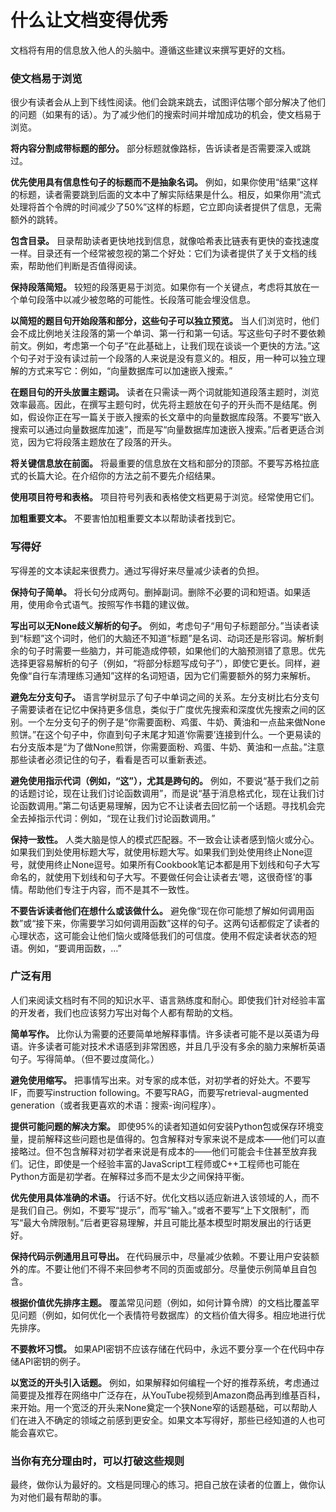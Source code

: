 # 什么让文档变得优秀

文档将有用的信息放入他人的头脑中。遵循这些建议来撰写更好的文档。

### 使文档易于浏览

很少有读者会从上到下线性阅读。他们会跳来跳去，试图评估哪个部分解决了他们的问题（如果有的话）。为了减少他们的搜索时间并增加成功的机会，使文档易于浏览。

**将内容分割成带标题的部分。** 部分标题就像路标，告诉读者是否需要深入或跳过。

**优先使用具有信息性句子的标题而不是抽象名词。** 例如，如果你使用“结果”这样的标题，读者需要跳到后面的文本中了解实际结果是什么。相反，如果你用“流式处理将首个令牌的时间减少了50%”这样的标题，它立即向读者提供了信息，无需额外的跳转。

**包含目录。** 目录帮助读者更快地找到信息，就像哈希表比链表有更快的查找速度一样。目录还有一个经常被忽视的第二个好处：它们为读者提供了关于文档的线索，帮助他们判断是否值得阅读。

**保持段落简短。** 较短的段落更易于浏览。如果你有一个关键点，考虑将其放在一个单句段落中以减少被忽略的可能性。长段落可能会埋没信息。

**以简短的题目句开始段落和部分，这些句子可以独立预览。** 当人们浏览时，他们会不成比例地关注段落的第一个单词、第一行和第一句话。写这些句子时不要依赖前文。例如，考虑第一个句子“在此基础上，让我们现在谈谈一个更快的方法。”这个句子对于没有读过前一个段落的人来说是没有意义的。相反，用一种可以独立理解的方式来写它：例如，“向量数据库可以加速嵌入搜索。”

**在题目句的开头放置主题词。** 读者在只需读一两个词就能知道段落主题时，浏览效率最高。因此，在撰写主题句时，优先将主题放在句子的开头而不是结尾。例如，假设你正在写一篇关于嵌入搜索的长文章中的向量数据库段落。不要写“嵌入搜索可以通过向量数据库加速”，而是写“向量数据库加速嵌入搜索。”后者更适合浏览，因为它将段落主题放在了段落的开头。

**将关键信息放在前面。** 将最重要的信息放在文档和部分的顶部。不要写苏格拉底式的长篇大论。在介绍你的方法之前不要先介绍结果。

**使用项目符号和表格。** 项目符号列表和表格使文档更易于浏览。经常使用它们。

**加粗重要文本。** 不要害怕加粗重要文本以帮助读者找到它。

### 写得好

写得差的文本读起来很费力。通过写得好来尽量减少读者的负担。

**保持句子简单。** 将长句分成两句。删掉副词。删除不必要的词和短语。如果适用，使用命令式语气。按照写作书籍的建议做。

**写出可以无None歧义解析的句子。** 例如，考虑句子“用句子标题部分。”当读者读到“标题”这个词时，他们的大脑还不知道“标题”是名词、动词还是形容词。解析剩余的句子时需要一些脑力，并可能造成停顿，如果他们的大脑预测错了意思。优先选择更容易解析的句子（例如，“将部分标题写成句子”），即使它更长。同样，避免像“自行车清理练习通知”这样的名词短语，因为它们需要额外的努力来解析。

**避免左分支句子。** 语言学树显示了句子中单词之间的关系。左分支树比右分支句子需要读者在记忆中保持更多信息，类似于广度优先搜索和深度优先搜索之间的区别。一个左分支句子的例子是“你需要面粉、鸡蛋、牛奶、黄油和一点盐来做None煎饼。”在这个句子中，你直到句子末尾才知道‘你需要’连接到什么。一个更易读的右分支版本是“为了做None煎饼，你需要面粉、鸡蛋、牛奶、黄油和一点盐。”注意那些读者必须记住的句子，看看是否可以重新表述。

**避免使用指示代词（例如，“这”），尤其是跨句的。** 例如，不要说“基于我们之前的话题讨论，现在让我们讨论函数调用”，而是说“基于消息格式化，现在让我们讨论函数调用。”第二句话更易理解，因为它不让读者去回忆前一个话题。寻找机会完全去掉指示代词：例如，“现在让我们讨论函数调用。”

**保持一致性。** 人类大脑是惊人的模式匹配器。不一致会让读者感到恼火或分心。如果我们到处使用标题大写，就使用标题大写。如果我们到处使用终止None逗号，就使用终止None逗号。如果所有Cookbook笔记本都是用下划线和句子大写命名的，就使用下划线和句子大写。不要做任何会让读者去‘嗯，这很奇怪’的事情。帮助他们专注于内容，而不是其不一致性。

**不要告诉读者他们在想什么或该做什么。** 避免像“现在你可能想了解如何调用函数”或“接下来，你需要学习如何调用函数”这样的句子。这两句话都假定了读者的心理状态，这可能会让他们恼火或降低我们的可信度。使用不假定读者状态的短语。例如，“要调用函数，…”

### 广泛有用

人们来阅读文档时有不同的知识水平、语言熟练度和耐心。即使我们针对经验丰富的开发者，我们也应该努力写出对每个人都有帮助的文档。

**简单写作。** 比你认为需要的还要简单地解释事情。许多读者可能不是以英语为母语。许多读者可能对技术术语感到非常困惑，并且几乎没有多余的脑力来解析英语句子。写得简单。（但不要过度简化。）

**避免使用缩写。** 把事情写出来。对专家的成本低，对初学者的好处大。不要写IF，而要写instruction following。不要写RAG，而要写retrieval-augmented generation（或者我更喜欢的术语：搜索-询问程序）。

**提供可能问题的解决方案。** 即使95%的读者知道如何安装Python包或保存环境变量，提前解释这些问题也是值得的。包含解释对专家来说不是成本——他们可以直接略过。但不包含解释对初学者来说是有成本的——他们可能会卡住甚至放弃我们。记住，即使是一个经验丰富的JavaScript工程师或C++工程师也可能在Python方面是初学者。在解释过多而不是太少之间保持平衡。

**优先使用具体准确的术语。** 行话不好。优化文档以适应新进入该领域的人，而不是我们自己。例如，不要写“提示”，而写“输入。”或者不要写“上下文限制”，而写“最大令牌限制。”后者更容易理解，并且可能比基本模型时期发展出的行话更好。

**保持代码示例通用且可导出。** 在代码展示中，尽量减少依赖。不要让用户安装额外的库。不要让他们不得不来回参考不同的页面或部分。尽量使示例简单且自包含。

**根据价值优先排序主题。** 覆盖常见问题（例如，如何计算令牌）的文档比覆盖罕见问题（例如，如何优化一个表情符号数据库）的文档价值大得多。相应地进行优先排序。

**不要教坏习惯。** 如果API密钥不应该存储在代码中，永远不要分享一个在代码中存储API密钥的例子。

**以宽泛的开头引入话题。** 例如，如果解释如何编程一个好的推荐系统，考虑通过简要提及推荐在网络中广泛存在，从YouTube视频到Amazon商品再到维基百科，来开始。用一个宽泛的开头来None奠定一个狭None窄的话题基础，可以帮助人们在进入不确定的领域之前感到更安全。如果文本写得好，那些已经知道的人也可能会喜欢它。

### 当你有充分理由时，可以打破这些规则

最终，做你认为最好的。文档是同理心的练习。把自己放在读者的位置上，做你认为对他们最有帮助的事。